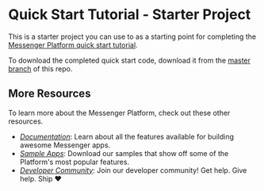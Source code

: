 # Quick Start Tutorial - Starter Project

This is a starter project you can use to as a starting point for completing the [Messenger Platform quick start tutorial](https://developers.facebook.com/docs/messenger-platform/getting-started/quick-start). 

To download the completed quick start code, download it from the [master branch](https://github.com/fbsamples/messenger-platform-samples/tree/master/quick-start) of this repo.

## More Resources

To learn more about the Messenger Platform, check out these other resources.

- *[Documentation](https://developers.facebook.com/docs/messenger-platform/)*: Learn about all the features available for building awesome Messenger apps.
- *[Sample Apps](https://github.com/fbsamples/messenger-bot-samples)*: Download our samples that show off some of the Platform's most popular features.
- *[Developer Community](https://www.facebook.com/groups/messengerplatform/)*: Join our developer community! Get help. Give help. Ship ❤️
